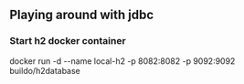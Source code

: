 ## Playing around with jdbc

### Start h2 docker container

docker run -d --name local-h2 -p 8082:8082 -p 9092:9092 buildo/h2database
